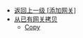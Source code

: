 - [返回上一级 [添加网关]](zh-CN/EdgeLinkStudio/工程管理/工程配置/网关管理/添加网关/)
- [从已有网关拷贝](zh-CN/EdgeLinkStudio/工程管理/工程配置/网关管理/添加网关/从已有网关拷贝/)
  - [Copy](zh-CN/EdgeLinkStudio/工程管理/工程配置/网关管理/添加网关/从已有网关拷贝/Copy.md)
